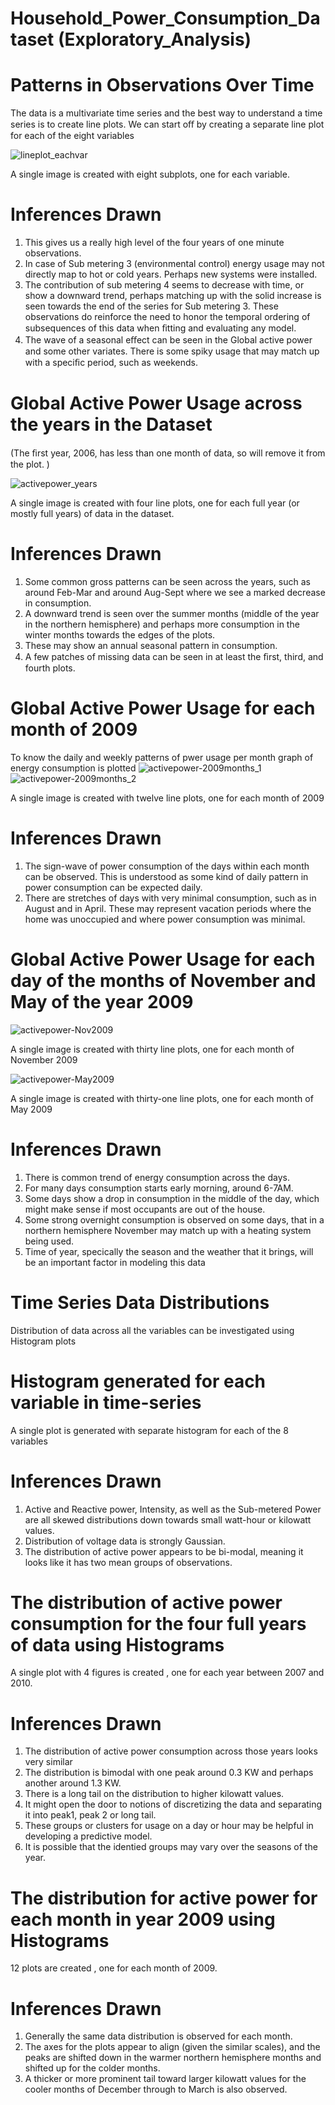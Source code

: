 # Household_Power_Consumption_Dataset (Exploratory_Analysis)
# Patterns in Observations Over Time
The data is a multivariate time series and the best way to understand a time series is to create line plots. We can start oﬀ by creating a 
separate line plot for each of the eight variables

![lineplot_eachvar](https://user-images.githubusercontent.com/25223180/56534139-afb60a00-6576-11e9-9a8c-caa14ba86322.PNG)

A single image is created with eight subplots, one for each variable. 
# Inferences Drawn
1) This gives us a really high level of the four years of one minute observations. 
2) In case of Sub metering 3 (environmental control) energy usage may not directly map to hot or cold years. Perhaps new systems were 
   installed.
3) The contribution of sub metering 4 seems to decrease with time, or show a downward trend, perhaps matching up with the solid increase 
   is seen towards the end of the series for Sub metering 3. 
   These observations do reinforce the need to honor the temporal ordering of subsequences of this data when ﬁtting and evaluating any 
   model. 
4) The wave of a seasonal eﬀect can be seen in the Global active power and some other variates. There is some spiky usage that 
   may match up with a speciﬁc period, such as weekends.


# Global Active Power Usage across the years in the Dataset
(The ﬁrst year, 2006, has less than one month of data, so will remove it from the plot. )

![activepower_years](https://user-images.githubusercontent.com/25223180/56534780-f6f0ca80-6577-11e9-864d-fa212cd0eb60.PNG)

A single image is created with four line plots, one for each full year (or mostly full years) of data in the dataset. 
# Inferences Drawn
1) Some common gross patterns can be seen across the years, such as around Feb-Mar and around Aug-Sept where we see a marked decrease in 
   consumption.
2) A downward trend is seen over the summer months (middle of the year in the northern hemisphere) and perhaps more 
   consumption in the winter months towards the edges of the plots. 
3) These may show an annual seasonal pattern in consumption. 
4) A few patches of missing data can be seen in at least the ﬁrst, third, and fourth plots.
# Global Active Power Usage for each month of 2009
To know the daily and weekly patterns of pwer usage per month graph of energy consumption is plotted
![activepower-2009months_1](https://user-images.githubusercontent.com/25223180/56569650-05220380-65d7-11e9-8b75-235b555d9d01.PNG)
![activepower-2009months_2](https://user-images.githubusercontent.com/25223180/56569658-094e2100-65d7-11e9-949a-63faeab0a89c.PNG)

A single image is created with twelve line plots, one for each month of 2009
# Inferences Drawn
1) The sign-wave of power consumption of the days within each month can be observed. This is understood as some kind of daily 
   pattern in power consumption can be expected daily.
2) There are stretches of days with very minimal consumption, such as in August and in April. These may represent 
   vacation periods where the home was unoccupied and where power consumption was minimal.
# Global Active Power Usage for each day of the months of November and May of the year 2009

![activepower-Nov2009](https://user-images.githubusercontent.com/25223180/56571170-00ab1a00-65da-11e9-8889-fe305ee94aba.PNG)

A single image is created with thirty line plots, one for each month of  November 2009

![activepower-May2009](https://user-images.githubusercontent.com/25223180/56571181-04d73780-65da-11e9-9532-6acf7ced5676.PNG)

A single image is created with thirty-one line plots, one for each month of  May 2009
# Inferences Drawn
1) There is common trend of energy consumption across the days.
2) For many days consumption starts early morning, around 6-7AM. 
3) Some days show a drop in consumption in the middle of the day, which might make sense if most occupants are out of the house. 
4) Some strong overnight consumption is observed on some days, that in a northern hemisphere November may match up with a heating system 
   being used. 
5) Time of year, specically the season and the weather that it brings, will be an important factor in modeling this data
# Time Series Data Distributions
Distribution of data across all the variables can be investigated using Histogram plots 
# Histogram generated for each variable in time-series

A single plot is generated with separate histogram for each of the 8 variables 
# Inferences Drawn
1) Active and Reactive power, Intensity, as well as the Sub-metered Power are all skewed distributions down towards small watt-hour or 
   kilowatt values.
2) Distribution of voltage data is strongly Gaussian.
3) The distribution of active power appears to be bi-modal, meaning it looks like it has two mean groups of observations.
# The distribution of active power consumption for the four full years of data using Histograms

A single plot with 4 figures is created , one for each year between 2007 and 2010.
# Inferences Drawn
1) The distribution of active power consumption across those years looks very similar
2) The distribution is bimodal with one peak around 0.3 KW and perhaps another around 1.3 KW.
3) There is a long tail on the distribution to higher kilowatt values.
4) It might open the door to notions of discretizing the data and separating it into peak1, peak 2 or long tail.
5) These groups or clusters for usage on a day or hour may be helpful in developing a predictive model.
6) It is possible that the identied groups may vary over the seasons of the year.
# The distribution for active power for each month in year 2009 using Histograms

12 plots are created , one for each month of 2009.
# Inferences Drawn
1) Generally the same data distribution is observed for each month.
2) The axes for the plots appear to align (given the similar scales), and the peaks are shifted down in the warmer 
   northern hemisphere months and shifted up for the colder months.
3) A thicker or more prominent tail toward larger kilowatt values for the cooler months of December through to March is also observed.
   
